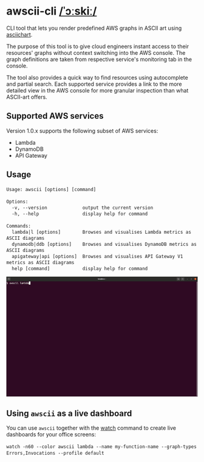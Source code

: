 # awscii-cli [/ˈɔːskiː/](http://ipa-reader.xyz/?text=%CB%88%C9%94%CB%90ski%CB%90)

CLI tool that lets you render predefined AWS graphs in ASCII art using [asciichart](https://www.npmjs.com/package/asciichart).

The purpose of this tool is to give cloud engineers instant access to their resources' graphs without context switching into the AWS console. The graph definitions are taken from respective service's monitoring tab in the console.

The tool also provides a quick way to find resources using autocomplete and partial search. Each supported service provides a link to the more detailed view in the AWS console for more granular inspection than what ASCII-art offers.

## Supported AWS services

Version 1.0.x supports the following subset of AWS services:
* Lambda
* DynamoDB
* API Gateway

## Usage
```
Usage: awscii [options] [command]

Options:
  -v, --version             output the current version
  -h, --help                display help for command

Commands:
  lambda|l [options]        Browses and visualises Lambda metrics as ASCII diagrams
  dynamodb|ddb [options]    Browses and visualises DynamoDB metrics as ASCII diagrams
  apigateway|api [options]  Browses and visualises API Gateway V1 metrics as ASCII diagrams
  help [command]            display help for command
```
![Demo](https://raw.githubusercontent.com/mhlabs/awscii-cli/main/images/demo.gif)

## Using `awscii` as a live dashboard
You can use `awscii` together with the [watch](https://linuxize.com/post/linux-watch-command/) command to create live dashboards for your office screens:

`watch -n60 --color awscii lambda --name my-function-name --graph-types Errors,Invocations --profile default`
